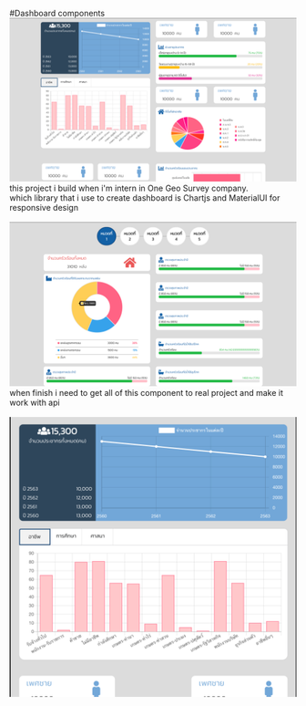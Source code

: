 #Dashboard components
![alt text](preview/preview1.png "")
this project i build when i'm intern in One Geo Survey company. <br/>
which library that i use to create dashboard is Chartjs and MaterialUI for responsive design<br/><br/>
![alt text](preview/preview2.png "")
when finish i need to get all of this component to real project and make it work with api<br/><br/>
![alt text](preview/preview3.png "")

